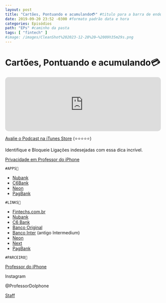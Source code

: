 ```yaml
---
layout: post
title: "Cartões, Pontuando e acumulando💳" #titulo para a barra de enderecos
date: 2019-09-20 23:52 -0300 #formato padrão data e hora
categories: Episódios
path: "EPs" #caminho da pasta
tags: [ "fintech" ]
#image: /images/CleanShot%202023-12-28%20—%2009h35m29s.png
---
```


# Cartões, Pontuando e acumulando💳

<iframe allow="autoplay *; encrypted-media *; fullscreen *; clipboard-write" frameborder="0" height="175" style="width:100%;max-width:660px;overflow:hidden;border-radius:10px;" sandbox="allow-forms allow-popups allow-same-origin allow-scripts allow-storage-access-by-user-activation allow-top-navigation-by-user-activation" src="https://embed.podcasts.apple.com/us/podcast/podapps/id1434188907?i=1000447589744&theme=auto"></iframe>

[Avalie o Podcast na iTunes Store](https://apple.co/2vFBD0R)
(⭐️⭐️⭐️⭐️⭐️)

Identifique e Bloqueie Ligações indesejadas com essa dica incrível.

[Privacidade em Professor do iPhone](https://professordoiphone.com.br/category/privacidade/)

`#APPS📲`
- [Nubank](https://apple.co/2JH2x03)
- [C6Bank](https://apple.co/2JH8gD3)
- [Neon](https://apple.co/2M2WXHa)
- [PagBank](https://apple.co/2M4s70v)

`#LINKS🔗`
- [Fintechs.com.br](https://podapps.net/2019/09/23-cartoes-pontuando-e-acumulando%f0%9f%92%b3/Fintechs.com.br)
- [Nubank](https://podapps.net/2019/09/23-cartoes-pontuando-e-acumulando%f0%9f%92%b3/Nubank.com.br)
- [C6 Bank](https://podapps.net/2019/09/23-cartoes-pontuando-e-acumulando%f0%9f%92%b3/C6Bank.com.br)
- [Banco Original](https://podapps.net/2019/09/23-cartoes-pontuando-e-acumulando%f0%9f%92%b3/Original.com.br)
- [Banco Inter](https://podapps.net/2019/09/23-cartoes-pontuando-e-acumulando%f0%9f%92%b3/bancointer.com.br) (antigo Intermedium)
- [Neon](https://podapps.net/2019/09/23-cartoes-pontuando-e-acumulando%f0%9f%92%b3/Neon.com.br)
- [Next](https://podapps.net/2019/09/23-cartoes-pontuando-e-acumulando%f0%9f%92%b3/Next.me)
- [PagBank](https://anon.to/Wfr9L4)


`#PARCEIRO👥`

[Professor do iPhone](https://www.professordoiphone.com.br)

Instagram

@ProfessorDoIphone

[Staff](https://t.me/pdipstaff)